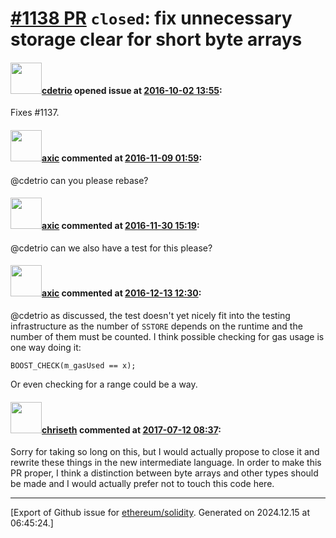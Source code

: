 # [\#1138 PR](https://github.com/ethereum/solidity/pull/1138) `closed`: fix unnecessary storage clear for short byte arrays

#### <img src="https://avatars.githubusercontent.com/u/997681?v=4" width="50">[cdetrio](https://github.com/cdetrio) opened issue at [2016-10-02 13:55](https://github.com/ethereum/solidity/pull/1138):

Fixes #1137.


#### <img src="https://avatars.githubusercontent.com/u/20340?v=4" width="50">[axic](https://github.com/axic) commented at [2016-11-09 01:59](https://github.com/ethereum/solidity/pull/1138#issuecomment-259316266):

@cdetrio can you please rebase?

#### <img src="https://avatars.githubusercontent.com/u/20340?v=4" width="50">[axic](https://github.com/axic) commented at [2016-11-30 15:19](https://github.com/ethereum/solidity/pull/1138#issuecomment-263899793):

@cdetrio can we also have a test for this please?

#### <img src="https://avatars.githubusercontent.com/u/20340?v=4" width="50">[axic](https://github.com/axic) commented at [2016-12-13 12:30](https://github.com/ethereum/solidity/pull/1138#issuecomment-266726654):

@cdetrio as discussed, the test doesn't yet nicely fit into the testing infrastructure as the number of `SSTORE` depends on the runtime and the number of them must be counted. I think possible checking for gas usage is one way doing it:

```
BOOST_CHECK(m_gasUsed == x);
```

Or even checking for a range could be a way.

#### <img src="https://avatars.githubusercontent.com/u/9073706?v=4" width="50">[chriseth](https://github.com/chriseth) commented at [2017-07-12 08:37](https://github.com/ethereum/solidity/pull/1138#issuecomment-314695591):

Sorry for taking so long on this, but I would actually propose to close it and rewrite these things in the new intermediate language. In order to make this PR proper, I think a distinction between byte arrays and other types should be made and I would actually prefer not to touch this code here.


-------------------------------------------------------------------------------



[Export of Github issue for [ethereum/solidity](https://github.com/ethereum/solidity). Generated on 2024.12.15 at 06:45:24.]
